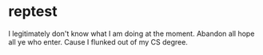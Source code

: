 # reptest
I legitimately don't know what I am doing at the moment.
Abandon all hope all ye who enter.
Cause I flunked out of my CS degree.
